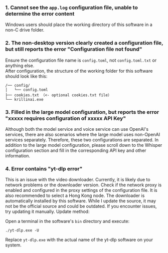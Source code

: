 ### 1. Cannot see the `app.log` configuration file, unable to determine the error content  
Windows users should place the working directory of this software in a non-C drive folder.  

### 2. The non-desktop version clearly created a configuration file, but still reports the error "Configuration file not found"  
Ensure the configuration file name is `config.toml`, not `config.toml.txt` or anything else.  
After configuration, the structure of the working folder for this software should look like this:  
```
/── config/  
│   └── config.toml  
├── cookies.txt （<- optional cookies.txt file）  
└── krillinai.exe  
```  

### 3. Filled in the large model configuration, but reports the error "xxxxx requires configuration of xxxxx API Key"  
Although both the model service and voice service can use OpenAI's services, there are also scenarios where the large model uses non-OpenAI services separately. Therefore, these two configurations are separated. In addition to the large model configuration, please scroll down to the Whisper configuration section and fill in the corresponding API key and other information.  

### 4. Error contains "yt-dlp error"  
This is an issue with the video downloader. Currently, it is likely due to network problems or the downloader version. Check if the network proxy is enabled and configured in the proxy settings of the configuration file. It is also recommended to select a Hong Kong node. The downloader is automatically installed by this software. While I update the source, it may not be the official source and could be outdated. If you encounter issues, try updating it manually. Update method:  

Open a terminal in the software's `bin` directory and execute:  
```
./yt-dlp.exe -U  
```  
Replace `yt-dlp.exe` with the actual name of the yt-dlp software on your system.